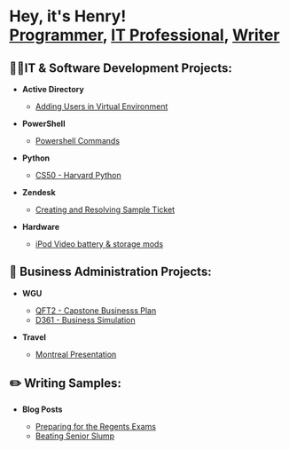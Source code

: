 <h1>Hey, it's Henry! <br/><a href="https://github.com/thethirdbirthday">Programmer</a>, <a href=>IT Professional</a>, <a href=>Writer</a>

<h2>👨‍💻IT & Software Development Projects:</h2>


- <b>Active Directory</b>

  - [Adding Users in Virtual Environment](https://github.com/thethirdbirthday/Active-Directory)

- <b>PowerShell</b>

  - [Powershell Commands](https://github.com/thethirdbirthday/powershell-commands-practice)

- <b>Python</b>
  - [CS50 - Harvard Python](https://github.com/thethirdbirthday/harvard_python)
 
- <b>Zendesk</b>
  - [Creating and Resolving Sample Ticket](https://github.com/thethirdbirthday/zendesk_ticketing/tree/main)

- <b> Hardware </b>

  - [iPod Video battery & storage mods](https://github.com/thethirdbirthday/iPod-5th-Gen-Mod)
  
<h2>📆 Business Administration Projects:</h2>

- <b>WGU</b>
  - [QFT2 - Capstone Businesss Plan](https://github.com/thethirdbirthday/qft_capstone_hskim)
  - [D361 - Business Simulation](https://github.com/thethirdbirthday/d361_hskim)
  
- <b>Travel</b>

  - [Montreal Presentation](https://github.com/thethirdbirthday/montreal_presentation/blob/0d73c9d8a33990c10b7784a9bbd7ad6380b45a55/README.md)

<h2>✏️ Writing Samples:</h2>

- <b>Blog Posts</b>

  - [Preparing for the Regents Exams](https://www.thinkprepny.com/post/2019/05/02/the-importance-of-regents-exams-how-to-prep-for-it)
  - [Beating Senior Slump](https://www.thinkprepny.com/post/2018/02/09/tips-to-avoid-the-dreaded-senior-slump)
